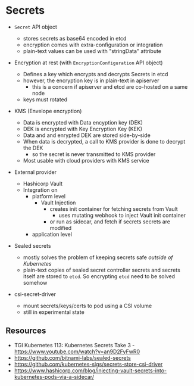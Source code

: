 # Secrets

* `Secret` API object
  * stores secrets as base64 encoded in etcd
  * encryption comes with extra-configuration or integration
  * plain-text values can be used with "stringData" attribute

* Encryption at rest (with `EncryptionConfiguration` API object)
  * Defines a key which encrypts and decrypts Secrets in etcd
  * however, the encryption key is in plain-text in apiserver
    * this is a concern if apiserver and etcd are co-hosted on a same node
  * keys must rotated

* KMS (Envelope encryption)
  * Data is encrypted with Data encyption key (DEK)
  * DEK is encrypted with Key Encryption Key (KEK)
  * Data and and enrypted DEK are stored side-by-side
  * When data is decrypted, a call to KMS provider is done to decrypt the DEK
    * so the secret is never transmitted to KMS provider
  * Most usable with cloud providers with KMS service

* External provider
  * Hashicorp Vault
  * Integration on
    * platform level
        * Vault Injection
          * creates init container for fetching secrets from Vault
            * uses mutating webhook to inject Vault init container
          * or run as sidecar, and fetch if secrets secrets are modified
    * application level

* Sealed secrets
  * mostly solves the problem of keeping secrets safe *outside of Kubernetes* 
  * plain-text copies of sealed secret controller secrets and secrets itself are stored to `etcd`. So encrypting `etcd` need to be solved somehow

* csi-secret-driver
  * mount secrets/keys/certs to pod using a CSI volume
  * still in experimental state

## Resources

* TGI Kubernetes 113: Kubernetes Secrets Take 3 - https://www.youtube.com/watch?v=an9D2FyFwR0
* https://github.com/bitnami-labs/sealed-secrets 
* https://github.com/kubernetes-sigs/secrets-store-csi-driver
* https://www.hashicorp.com/blog/injecting-vault-secrets-into-kubernetes-pods-via-a-sidecar/
